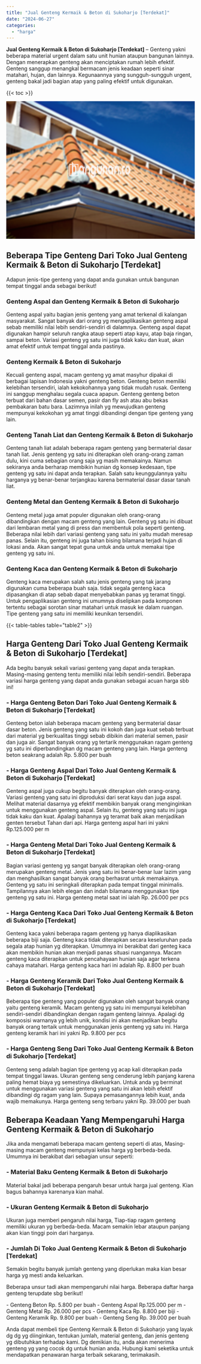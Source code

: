 ```yaml
---
title: "Jual Genteng Kermaik & Beton di Sukoharjo [Terdekat]"
date: "2024-06-27"
categories: 
  - "harga"
---
```


**Jual Genteng Kermaik & Beton di Sukoharjo \[Terdekat\]** – Genteng yakni beberapa material urgent dalam satu unit hunian ataupun bangunan lainnya. Dengan menerapkan genteng akan menciptakan rumah lebih efektif. Genteng sanggup menangkal bermacam jenis keadaan seperti sinar matahari, hujan, dan lainnya. Kegunaannya yang sungguh-sungguh urgent, genteng bakal jadi bagian atap yang paling efektif untuk digunakan.

{{< toc >}}

![Jual Genteng Kermaik & Beton di Sukoharjo [Terdekat]](/images/genteng-minimalis-murah03.png)

## Beberapa Tipe Genteng Dari Toko Jual Genteng Kermaik & Beton di Sukoharjo \[Terdekat\]

Adapun jenis-tipe genteng yang dapat anda gunakan untuk bangunan tempat tinggal anda sebagai berikut!

### Genteng Aspal dan Genteng Kermaik & Beton di Sukoharjo

Genteng aspal yaitu bagian jenis genteng yang amat terkenal di kalangan masyarakat. Sangat banyak dari orang yg mengaplikasikan genteng aspal sebab memiliki nilai lebih sendiri-sendiri di dalamnya. Genteng aspal dapat digunakan hampir seluruh rangka ataup seperti atap kayu, atap baja ringan, sampai beton. Variasi genteng yg satu ini juga tidak kaku dan kuat, akan amat efektif untuk tempat tinggal anda pastinya.

### Genteng Kermaik & Beton di Sukoharjo

Kecuali genteng aspal, macam genteng yg amat masyhur dipakai di berbagai lapisan Indonesia yakni genteng beton. Genteng beton memiliki kelebihan tersendiri, ialah kekokohannya yang tidak mudah rusak. Genteng ini sanggup menghalau segala cuaca apapun. Genteng genteng beton terbuat dari bahan dasar semen, pasir dan fly ash atau abu bekas pembakaran batu bara. Lazimnya inilah yg mewujudkan genteng mempunyai kekokohan yg amat tinggi dibandingi dengan tipe genteng yang lain.

### Genteng Tanah Liat dan Genteng Kermaik & Beton di Sukoharjo

Genteng tanah liat adalah beberapa ragam genteng yang bermaterial dasar tanah liat. Jenis genteng yg satu ini diterapkan oleh orang-orang zaman dulu, kini cuma sebagian orang saja yg masih memakainya. Namun sekiranya anda berharap membikin hunian dg konsep kedesaan, tipe genteng yg satu ini dapat anda terapkan. Salah satu keunggulannya yaitu harganya yg benar-benar terjangkau karena bermaterial dasar dasar tanah liat.

### Genteng Metal dan Genteng Kermaik & Beton di Sukoharjo

Genteng metal juga amat populer digunakan oleh orang-orang dibandingkan dengan macam genteng yang lain. Genteng yg satu ini dibuat dari lembaran metal yang di press dan membentuk pola seperti genteng. Beberapa nilai lebih dari variasi genteng yang satu ini yaitu mudah meresap panas. Selain itu, genteng ini juga tahan bising bilamana terjadi hujan di lokasi anda. Akan sangat tepat guna untuk anda untuk memakai tipe genteng yg satu ini.

### Genteng Kaca dan Genteng Kermaik & Beton di Sukoharjo

Genteng kaca merupakan salah satu jenis genteng yang tak jarang digunakan cuma beberapa buah saja. tidak segala genteng kaca dipasangkan di atap sebab dapat menyebabkan panas yg teramat tinggi. Untuk pengaplikasian genteng ini umumnya diselipkan pada komponen tertentu sebagai sorotan sinar matahari untuk masuk ke dalam ruangan. Tipe genteng yang satu ini memiliki keunikan tersendiri.

{{< table-tables table="table2" >}}

## Harga Genteng Dari Toko Jual Genteng Kermaik & Beton di Sukoharjo \[Terdekat\]

Ada begitu banyak sekali variasi genteng yang dapat anda terapkan. Masing-masing genteng tentu memiliki nilai lebih sendiri-sendiri. Beberapa variasi harga genteng yang dapat anda gunakan sebagai acuan harga sbb ini!

### \- Harga Genteng Beton Dari Toko Jual Genteng Kermaik & Beton di Sukoharjo \[Terdekat\]

Genteng beton ialah beberapa macam genteng yang bermaterial dasar dasar beton. Jenis genteng yang satu ini kokoh dan juga kuat sebab terbuat dari material yg berkualitas tinggi sebab dibikin dari material semen, pasir dan juga air. Sangat banyak orang yg tertarik menggunakan ragam genteng yg satu ini diperbandingkan dg macam genteng yang lain. Harga genteng beton seakrang adalah Rp. 5.800 per buah

### \- Harga Genteng Aspal Dari Toko Jual Genteng Kermaik & Beton di Sukoharjo \[Terdekat\]

Genteng aspal juga cukup begitu banyak diterapkan oleh orang-orang. Variasi genteng yang satu ini diproduksi dari serat kayu dan juga aspal. Melihat material dasarnya yg efektif membikin banyak orang menginginkan untuk menggunakan genteng aspal. Selain itu, genteng yang satu ini juga tidak kaku dan kuat. Apalagi bahannya yg teramat baik akan menjadikan genten tersebut Tahan dari api. Harga genteng aspal hari ini yakni Rp.125.000 per m

### \- Harga Genteng Metal Dari Toko Jual Genteng Kermaik & Beton di Sukoharjo \[Terdekat\]

Bagian variasi genteng yg sangat banyak diterapkan oleh orang-orang merupakan genteng metal. Jenis yang satu ini benar-benar luar lazim yang dan menghasilkan sangat banyak orang berhasrat untuk memakainya. Genteng yg satu ini seringkali diterapkan pada tempat tinggal minimalis. Tampilannya akan lebih elegan dan indah bilamana menggunakan tipe genteng yg satu ini. Harga genteng metal saat ini ialah Rp. 26.000 per pcs

### \- Harga Genteng Kaca Dari Toko Jual Genteng Kermaik & Beton di Sukoharjo \[Terdekat\]

Genteng kaca yakni beberapa ragam genteng yg hanya diaplikasikan beberapa biji saja. Genteng kaca tidak diterapkan secara keseluruhan pada segala atap hunian yg diterapkan. Umumnya ini berakibat dari genteg kaca akan membikin hunian akan menjadi panas situasi ruangannya. Macam genteng kaca diterapkan untuk pencahayaan hunian saja agar terkena cahaya matahari. Harga genteng kaca hari ini adalah Rp. 8.800 per buah

### \- Harga Genteng Keramik Dari Toko Jual Genteng Kermaik & Beton di Sukoharjo \[Terdekat\]

Beberapa tipe genteng yang populer digunakan oleh sangat banyak orang yaitu genteng keramik. Macam genteng yg satu ini mempunyai kelebihan sendiri-sendiri dibandingkan dengan ragam genteng lainnya. Apalagi dg komposisi warnanya yg lebih unik, kondisi ini akan menjadikan begitu banyak orang tertaik untuk menggunakan jenis genteng yg satu ini. Harga genteng keramik hari ini yakni Rp. 9.800 per pcs

### \- Harga Genteng Seng Dari Toko Jual Genteng Kermaik & Beton di Sukoharjo \[Terdekat\]

Genteng seng adalah bagian tipe genteng yg acap kali diterapkan pada tempat tinggal lawas. Ukuran genteng seng cenderung lebih panjang karena paling hemat biaya yg semestinya dikeluarkan. Untuk anda yg berminat untuk menggunakan variasi genteng yang satu ini akan lebih efektif dibandingi dg ragam yang lain. Supaya pemasangannya lebih kuat, anda wajib memakunya. Harga genteng seng terbaru yakni Rp. 39.000 per buah

## Beberapa Keadaan Yang Mempengaruhi Harga Genteng Kermaik & Beton di Sukoharjo

Jika anda mengamati beberapa macam genteng seperti di atas, Masing-masing macam genteng mempunyai kelas harga yg berbeda-beda. Umumnya ini berakibat dari sebagian unsur seperti:

### \- Material Baku Genteng Kermaik & Beton di Sukoharjo

Material bakal jadi beberapa pengaruh besar untuk harga jual genteng. Kian bagus bahannya karenanya kian mahal.

### \- Ukuran Genteng Kermaik & Beton di Sukoharjo

Ukuran juga memberi pengaruh nilai harga, Tiap-tiap ragam genteng memiliki ukuran yg berbeda-beda. Macam semakin lebar ataupun panjang akan kian tinggi poin dari harganya.

### \- Jumlah Di Toko Jual Genteng Kermaik & Beton di Sukoharjo \[Terdekat\]

Semakin begitu banyak jumlah genteng yang diperlukan maka kian besar harga yg mesti anda keluarkan.

Beberapa unsur tadi akan mempengaruhi nilai harga. Beberapa daftar harga genteng terupdate sbg berikut!

\- Genteng Beton Rp. 5.800 per buah - Genteng Aspal Rp.125.000 per m - Genteng Metal Rp. 26.000 per pcs - Genteng Kaca Rp. 8.800 per biji - Genteng Keramik Rp. 9.800 per buah - Genteng Seng Rp. 39.000 per buah

Anda dapat membeli tipe Genteng Kermaik & Beton di Sukoharjo yang layak dg dg yg diinginkan, tentukan jumlah, material genteng, dan jenis genteng yg dibutuhkan terhadap kami. Dg demikian itu, anda akan menerima genteng yg yang cocok dg untuk hunian anda. Hubungi kami seketika untuk mendapatkan penawaran harga terbaik sekarang, terimakasih.
